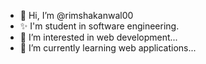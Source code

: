 - 👋 Hi, I’m @rimshakanwal00
- ✨ I'm student in software engineering.
- 👀 I’m interested in web development...
- 🌱 I’m currently learning web applications...



<!---
rimshakanwal00/rimshakanwal00 is a ✨ special ✨ repository because its `README.md` (this file) appears on your GitHub profile.
You can click the Preview link to take a look at your changes.
--->
